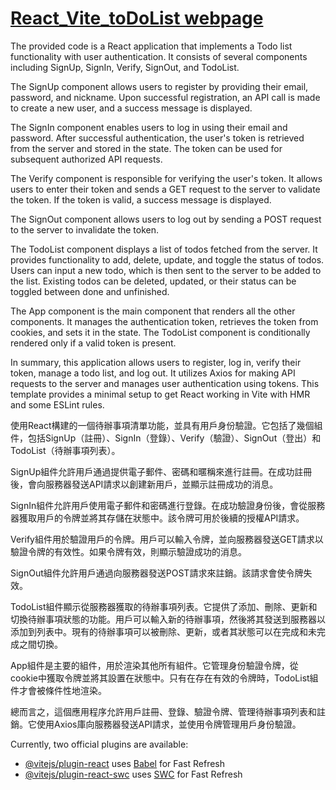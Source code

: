 # [React_Vite_toDoList webpage](https://tzuhuangyen.github.io/React-todo/)
The provided code is a React application that implements a Todo list functionality with user authentication. It consists of several components including SignUp, SignIn, Verify, SignOut, and TodoList. 
 
The SignUp component allows users to register by providing their email, password, and nickname. Upon successful registration, an API call is made to create a new user, and a success message is displayed. 
 
The SignIn component enables users to log in using their email and password. After successful authentication, the user's token is retrieved from the server and stored in the state. The token can be used for subsequent authorized API requests. 
 
The Verify component is responsible for verifying the user's token. It allows users to enter their token and sends a GET request to the server to validate the token. If the token is valid, a success message is displayed. 
 
The SignOut component allows users to log out by sending a POST request to the server to invalidate the token. 
 
The TodoList component displays a list of todos fetched from the server. It provides functionality to add, delete, update, and toggle the status of todos. Users can input a new todo, which is then sent to the server to be added to the list. Existing todos can be deleted, updated, or their status can be toggled between done and unfinished. 
 
The App component is the main component that renders all the other components. It manages the authentication token, retrieves the token from cookies, and sets it in the state. The TodoList component is conditionally rendered only if a valid token is present. 
 
In summary, this application allows users to register, log in, verify their token, manage a todo list, and log out. It utilizes Axios for making API requests to the server and manages user authentication using tokens. 
This template provides a minimal setup to get React working in Vite with HMR and some ESLint rules.

使用React構建的一個待辦事項清單功能，並具有用戶身份驗證。它包括了幾個組件，包括SignUp（註冊）、SignIn（登錄）、Verify（驗證）、SignOut（登出）和TodoList（待辦事項列表）。
 
SignUp組件允許用戶通過提供電子郵件、密碼和暱稱來進行註冊。在成功註冊後，會向服務器發送API請求以創建新用戶，並顯示註冊成功的消息。
 
SignIn組件允許用戶使用電子郵件和密碼進行登錄。在成功驗證身份後，會從服務器獲取用戶的令牌並將其存儲在狀態中。該令牌可用於後續的授權API請求。
 
Verify組件用於驗證用戶的令牌。用戶可以輸入令牌，並向服務器發送GET請求以驗證令牌的有效性。如果令牌有效，則顯示驗證成功的消息。
 
SignOut組件允許用戶通過向服務器發送POST請求來註銷。該請求會使令牌失效。
 
TodoList組件顯示從服務器獲取的待辦事項列表。它提供了添加、刪除、更新和切換待辦事項狀態的功能。用戶可以輸入新的待辦事項，然後將其發送到服務器以添加到列表中。現有的待辦事項可以被刪除、更新，或者其狀態可以在完成和未完成之間切換。
 
App組件是主要的組件，用於渲染其他所有組件。它管理身份驗證令牌，從cookie中獲取令牌並將其設置在狀態中。只有在存在有效的令牌時，TodoList組件才會被條件性地渲染。
 
總而言之，這個應用程序允許用戶註冊、登錄、驗證令牌、管理待辦事項列表和註銷。它使用Axios庫向服務器發送API請求，並使用令牌管理用戶身份驗證。

Currently, two official plugins are available:

- [@vitejs/plugin-react](https://github.com/vitejs/vite-plugin-react/blob/main/packages/plugin-react/README.md) uses [Babel](https://babeljs.io/) for Fast Refresh
- [@vitejs/plugin-react-swc](https://github.com/vitejs/vite-plugin-react-swc) uses [SWC](https://swc.rs/) for Fast Refresh
